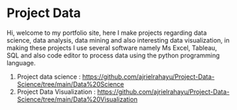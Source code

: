 # Project Data
Hi, welcome to my portfolio site, here I make projects regarding data science, data analysis, data mining and also interesting data visualization, in making these projects I use several software namely Ms Excel, Tableau, SQL and also code editor to process data using the python programming language.

1. Project data science : https://github.com/ajrielrahayu/Project-Data-Science/tree/main/Data%20Science
2. Project Data Visualization : https://github.com/ajrielrahayu/Project-Data-Science/tree/main/Data%20Visualization
